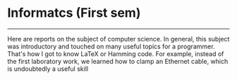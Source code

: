 # Informatcs (First sem)
----
Here are reports on the subject of computer science. In general, this subject was introductory and touched on many useful topics for a programmer. That's how I got to know LaTeX or Hamming code. For example, instead of the first laboratory work, we learned how to clamp an Ethernet cable, which is undoubtedly a useful skill